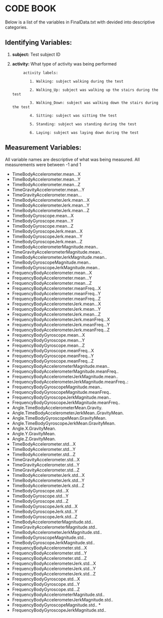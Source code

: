 # CODE BOOK

Below is a list of the variables in FinalData.txt with devided into descriptive categories.

## Identifying Variables:

1. **subject:** Test subject ID
2. **activity:** What type of activity was being performed 
            
            activity labels:
              
               1. Walking: subject walking during the test
              
               2. Walking_Up: subject was walking up the stairs during the test
              
               3. Walking_Down: subject was walking down the stairs during the test
              
               4. Sitting: subject was sitting the test
               
               5. Standing: subject was standing during the test
              
               6. Laying: subject was laying down during the test

## Measurement Variables:
All variable names are descriptive of what was being measured. All measurements were between -1 and 1

 * TimeBodyAccelerometer.mean...X                    
 * TimeBodyAccelerometer.mean...Y                    
 * TimeBodyAccelerometer.mean...Z                    
 * TimeGravityAccelerometer.mean...Y                 
 * TimeGravityAccelerometer.mean...
 * TimeBodyAccelerometerJerk.mean...X                
 * TimeBodyAccelerometerJerk.mean...Y                
 * TimeBodyAccelerometerJerk.mean...Z            
 * TimeBodyGyroscope.mean...X                       
 * TimeBodyGyroscope.mean...Y                        
 * TimeBodyGyroscope.mean...Z                        
 * TimeBodyGyroscopeJerk.mean...X                   
 * TimeBodyGyroscopeJerk.mean...Y                    
 * TimeBodyGyroscopeJerk.mean...Z                    
 * TimeBodyAccelerometerMagnitude.mean..             
 * TimeGravityAccelerometerMagnitude.mean..          
 * TimeBodyAccelerometerJerkMagnitude.mean..         
 * TimeBodyGyroscopeMagnitude.mean..                 
 * TimeBodyGyroscopeJerkMagnitude.mean..             
 * FrequencyBodyAccelerometer.mean...X               
 * FrequencyBodyAccelerometer.mean...Y               
 * FrequencyBodyAccelerometer.mean...Z               
 * FrequencyBodyAccelerometer.meanFreq...X           
 * FrequencyBodyAccelerometer.meanFreq...Y           
 * FrequencyBodyAccelerometer.meanFreq...Z           
 * FrequencyBodyAccelerometerJerk.mean...X           
 * FrequencyBodyAccelerometerJerk.mean...Y           
 * FrequencyBodyAccelerometerJerk.mean...Z           
 * FrequencyBodyAccelerometerJerk.meanFreq...X       
 * FrequencyBodyAccelerometerJerk.meanFreq...Y       
 * FrequencyBodyAccelerometerJerk.meanFreq...Z       
 * FrequencyBodyGyroscope.mean...X                   
 * FrequencyBodyGyroscope.mean...Y                 
 * FrequencyBodyGyroscope.mean...Z                  
 * FrequencyBodyGyroscope.meanFreq...X               
 * FrequencyBodyGyroscope.meanFreq...Y               
 * FrequencyBodyGyroscope.meanFreq...Z               
 * FrequencyBodyAccelerometerMagnitude.mean..        
 * FrequencyBodyAccelerometerMagnitude.meanFreq..    
 * FrequencyBodyAccelerometerJerkMagnitude.mean..    
 * FrequencyBodyAccelerometerJerkMagnitude.meanFreq..: 
 * FrequencyBodyGyroscopeMagnitude.mean..            
 * FrequencyBodyGyroscopeMagnitude.meanFreq..       
 * FrequencyBodyGyroscopeJerkMagnitude.mean..        
 * FrequencyBodyGyroscopeJerkMagnitude.meanFreq..    
 * Angle.TimeBodyAccelerometerMean.Gravity.          
 * Angle.TimeBodyAccelerometerJerkMean..GravityMean. 
 * Angle.TimeBodyGyroscopeMean.GravityMean.          
 * Angle.TimeBodyGyroscopeJerkMean.GravityMean.      
 * Angle.X.GravityMean.                              
 * Angle.Y.GravityMean.                              
 * Angle.Z.GravityMean.                              
 * TimeBodyAccelerometer.std...X                     
 * TimeBodyAccelerometer.std...Y                     
 * TimeBodyAccelerometer.std...Z                     
 * TimeGravityAccelerometer.std...X                  
 * TimeGravityAccelerometer.std...Y                  
 * TimeGravityAccelerometer.std...Z                  
 * TimeBodyAccelerometerJerk.std...X                 
 * TimeBodyAccelerometerJerk.std...Y                 
 * TimeBodyAccelerometerJerk.std...Z                 
 * TimeBodyGyroscope.std...X                         
 * TimeBodyGyroscope.std...Y                         
 * TimeBodyGyroscope.std...Z                         
 * TimeBodyGyroscopeJerk.std...X                     
 * TimeBodyGyroscopeJerk.std...Y                     
 * TimeBodyGyroscopeJerk.std...Z                     
 * TimeBodyAccelerometerMagnitude.std..              
 * TimeGravityAccelerometerMagnitude.std..           
 * TimeBodyAccelerometerJerkMagnitude.std..          
 * TimeBodyGyroscopeMagnitude.std..                  
 * TimeBodyGyroscopeJerkMagnitude.std..              
 * FrequencyBodyAccelerometer.std...X                
 * FrequencyBodyAccelerometer.std...Y                
 * FrequencyBodyAccelerometer.std...Z                
 * FrequencyBodyAccelerometerJerk.std...X            
 * FrequencyBodyAccelerometerJerk.std...Y            
 * FrequencyBodyAccelerometerJerk.std...Z            
 * FrequencyBodyGyroscope.std...X                    
 * FrequencyBodyGyroscope.std...Y                    
 * FrequencyBodyGyroscope.std...Z                    
 * FrequencyBodyAccelerometerMagnitude.std..         
 * FrequencyBodyAccelerometerJerkMagnitude.std..     
 * FrequencyBodyGyroscopeMagnitude.std..             *
 * FrequencyBodyGyroscopeJerkMagnitude.std.. 

